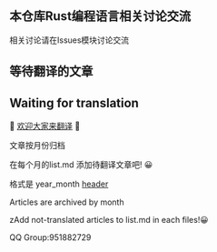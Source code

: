 
## 本仓库Rust编程语言相关讨论交流

相关讨论请在Issues模块讨论交流

## 等待翻译的文章
## Waiting for translation


🎉 [欢迎大家来翻译](https://github.com/Praying/RustBackyard/Waiting_for_translation) 🎉

文章按月份归档

在每个月的list.md 添加待翻译文章吧! 😀

格式是 year_month [header](link)

Articles are archived by month

zAdd not-translated articles to list.md in each files!😀





QQ Group:951882729

